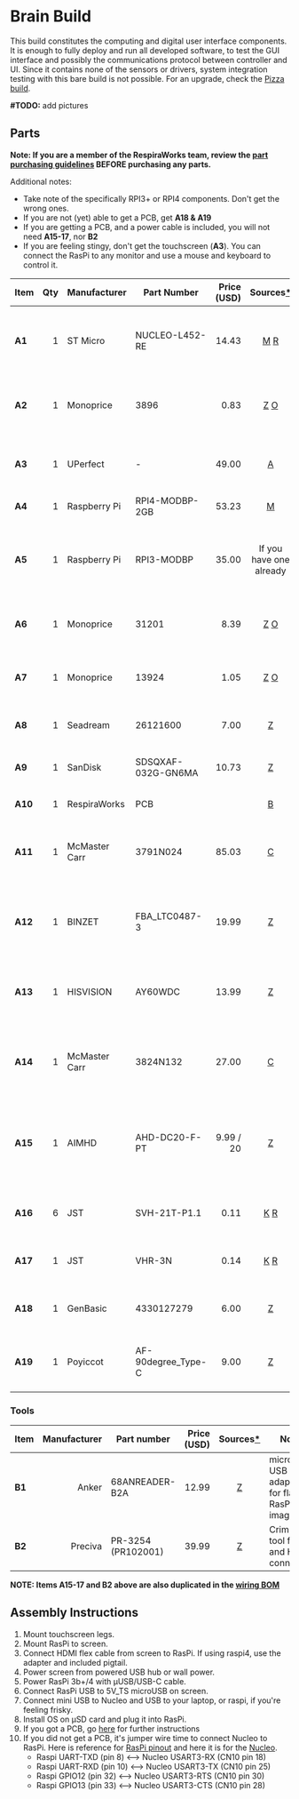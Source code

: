 # Brain Build

This build constitutes the computing and digital user interface components.
It is enough to fully deploy and run all developed software, to test the GUI interface and
possibly the communications protocol between controller and UI. Since it contains none of the sensors
or drivers, system integration testing with this bare build is not possible.
For an upgrade, check the [Pizza build](../pizza_build).

**#TODO:** add pictures

## Parts

**Note: If you are a member of the RespiraWorks team, review the [part purchasing guidelines][ppg]
BEFORE purchasing any parts.**

Additional notes:
- Take note of the specifically RPI3+ or RPI4 components. Don't get the wrong ones.
- If you are not (yet) able to get a PCB, get **A18 & A19**
- If you are getting a PCB, and a power cable is included, you will not need **A15-17**, nor **B2**
- If you are feeling stingy, don't get the touchscreen (**A3**). You can connect the RasPi to any monitor and use
a mouse and keyboard to control it.

[ppg]: ../../manufacturing/purchasing_guidelines.md

| Item  | Qty | Manufacturer  | Part Number        | Price (USD) | Sources[*][ppg]         | Notes |
| ----  |----:| --------------| ------------------ | -----------:|:-----------------------:| ----- |
|**A1** | 1   | ST Micro      | NUCLEO-L452-RE     | 14.43       | [M][a1mouser] [R][a1rs] | STM32 Nucleo dev board, make sure to **NOT get the -P** version |
|**A2** | 1   | Monoprice     | 3896               | 0.83        | [Z][a2amzn] [O][a2mono] | USB-A to miniUSB-B cable, power/data for Nucleo |
|**A3** | 1   | UPerfect      | -                  | 49.00       | [A][a3ali]              | 7" capacitive touchscreen with speakers, HDMI/USB |
|**A4** | 1   | Raspberry Pi  | RPI4-MODBP-2GB     | 53.23       | [M][a4mouser]           | Raspberry PI 4 |
|**A5** | 1   | Raspberry Pi  | RPI3-MODBP         | 35.00       | If you have one already | Raspberry PI 3B+ as an alternative to PI 4, **optional** substitute if you have one already|
|**A6** | 1   | Monoprice     | 31201              | 8.39        | [Z][a6amzn] [O][a6mono] | USB-A to USB-C cable, 3ft, **for RPI4** |
|**A7** | 1   | Monoprice     | 13924              | 1.05        | [Z][a7amzn] [O][a7mono] | USB-A to microUSB-B cable, 3ft, **only for RPI3B+** |
|**A8** | 1   | Seadream      | 26121600           | 7.00        | [Z][a8amzn]             | microHDMI adapter, **for RPI4** |
|**A9** | 1   | SanDisk       | SDSQXAF-032G-GN6MA | 10.73       | [Z][a9amzn]             | UHS-1 Class 10 micro SD, memory for Raspberry Pi |
|**A10**| 1   | RespiraWorks  | PCB                |             | [B][a10rw]              | RespiraWorks custom PCB |
|**A11**| 1   | McMaster Carr | 3791N024           | 85.03       | [C][a11mcmc]            | 12v Power supply adapter, medical grade, 9A, for **PCB** |
|**A12**| 1   | BINZET        | FBA_LTC0487-3      | 19.99       | [Z][a12amzn]            | 12v Power supply adapter, 10A, alternative for A11, for **PCB** |
|**A13**| 1   | HISVISION     | AY60WDC            | 13.99       | [Z][a13amzn]            | 12v Power supply adapter, 5A, alternative for A11-12, for **PCB** |
|**A14**| 1   | McMaster Carr | 3824N132           | 27.00       | [C][a14mcmc]            | 12v Power supply adapter, 5A, alternative for A11-13, for **PCB** |
|**A15**| 1   | AIMHD         | AHD-DC20-F-PT      | 9.99 / 20   | [Z][a15amzn]            | Female Power Pigtail DC 5.5mm x 2.1mm Connectors, for main power, for **PCB** |
|**A16**| 6   | JST           | SVH-21T-P1.1       | 0.11        | [K][a16digi] [R][a16rs] | VH crimps, for power connectors, for **PCB** |
|**A17**| 1   | JST           | VHR-3N             | 0.14        | [K][a17digi] [R][a17rs] | VH housing 3 pin, for main power, for **PCB** |
|**A18**| 1   | GenBasic      | 4330127279         | 6.00        | [Z][a18amzn]            | Jumper cables. for **non-PCB** build
|**A19**| 1   | Poyiccot      | AF-90degree_Type-C | 9.00        | [Z][a19amzn]            | USB-C elbow adapter. for **non-PCB** build |

[a1mouser]: https://www.mouser.com/ProductDetail/STMicroelectronics/NUCLEO-L452RE?qs=sGAEpiMZZMtw0nEwywcFgEEYp888DlnM1Y5kGes2rJIHvcJjT1ZDkw%3D%3D
[a1rs]:     https://export.rsdelivers.com/product/stmicroelectronics/nucleo-l452re/stmicroelectronics-stm32-nucleo-64-mcu/1261775
[a2amzn]:   https://www.amazon.com/AmazonBasics-USB-2-0-Cable-Male/dp/B00NH13S44/
[a2mono]:   https://www.monoprice.com/product?p_id=3896
[a3ali]:    https://www.aliexpress.com/item/4000747984746.html
[a4mouser]: https://www.mouser.com/ProductDetail/Raspberry-Pi/RPI4-MODBP-2GB-BULK?qs=%2Fha2pyFaduiq9oc0d1uK569Mu3%252BsSMVa9bhYkyZbjQ1oNl8pHrdrS2f8pDbixKgb
[a6amzn]:   https://www.amazon.com/JSAUX-Charger-Braided-Compatible-Samsung/dp/B076FPGWNZ/ref=sxin_7_ac_d_rm
[a6mono]:   https://www.monoprice.com/product?p_id=31201
[a7amzn]:   https://www.amazon.com/dp/B07JBN6C5C/
[a7mono]:   https://www.monoprice.com/product?p_id=13924
[a8amzn]:   https://www.amazon.com/Seadream-Degree-Down-toward-Adapter-Connector/dp/B01EQC345A/
[a9amzn]:   https://www.amazon.com/dp/B06XWMQ81P
[a10rw]:    ../../pcb
[a11mcmc]:  https://www.mcmaster.com/3791N024
[a12amzn]:  https://www.amazon.com/gp/product/B00Z9X4GLW
[a13amzn]:  https://www.amazon.com/gp/product/B01MYXTA6N
[a14mcmc]:  https://www.mcmaster.com/3824N132
[a15amzn]:   https://www.amazon.com/Connectors-Upgraded-Surveillance-Transformer-Connection/dp/B0768V9V5Q
[a16digi]:   https://www.digikey.com/short/z44fjr
[a16rs]:    https://export.rsdelivers.com/product/jst/svh-41t-p11/jst-nv-vh-female-crimp-terminal-contact-16awg-svh/7620692
[a17digi]:   https://www.digikey.com/short/z44fwp
[a17rs]:    https://export.rsdelivers.com/product/jst/vhr-3n/jst-vhr-female-connector-housing-396mm-pitch-3/8201175
[a18amzn]:  https://www.amazon.com/GenBasic-Piece-Female-Jumper-Wires/dp/B01L5ULRUA/
[a19amzn]:  https://www.amazon.com/Poyiccot-2-Pack-Degree-Adapter-Extension/dp/B071XHQJG8/

### Tools

| Item | Manufacturer  | Part number        | Price (USD) | Sources[*][ppg] | Notes |
| ---- |--------------:| ------------------ | -----------:|:---------------:|------ |
|**B1**| Anker         | 68ANREADER-B2A     | 12.99       | [Z][b1amzn]     | microSD-USB adapter, for flashing RasPi images |
|**B2**| Preciva       | PR-3254 (PR102001) | 39.99       | [Z][b2amzn]     | Crimping tool for HX and HV connectors |

[b1amzn]:https://www.amazon.com/Anker-Portable-Reader-RS-MMC-Micro/dp/B006T9B6R2
[b2amzn]:https://www.amazon.com/gp/product/B07R1H3Z8X

**NOTE: Items **A15-17** and **B2** above are also duplicated in the [wiring BOM](../../design/electrical-system/wiring.md)**

## Assembly Instructions

1. Mount touchscreen legs.
2. Mount RasPi to screen.
3. Connect HDMI flex cable from screen to RasPi. If using raspi4, use the adapter and included pigtail.
4. Power screen from powered USB hub or wall power.
5. Power RasPi 3b+/4 with μUSB/USB-C cable.
6. Connect RasPi USB to 5V_TS microUSB on screen.
7. Connect mini USB to Nucleo and USB to your laptop, or raspi, if you're feeling frisky.
8. Install OS on μSD card and plug it into RasPi.
9. If you got a PCB, go [here](../../pcb) for further instructions
10. If you did not get a PCB, it's jumper wire time to connect Nucleo to RasPi.
Here is reference for [RasPi pinout](https://pinout.xyz/pinout/pin2_5v_power) and here it is for the [Nucleo](https://docs.zephyrproject.org/latest/_images/nucleo_l452re_pinout.png).
    - Raspi UART-TXD (pin 8) <--> Nucleo USART3-RX (CN10 pin 18)
    - Raspi UART-RXD (pin 10) <--> Nucleo USART3-TX (CN10 pin 25)
    - Raspi GPIO12 (pin 32) <--> Nucleo USART3-RTS (CN10 pin 30)
    - Raspi GPIO13 (pin 33) <--> Nucleo USART3-CTS (CN10 pin 28)
